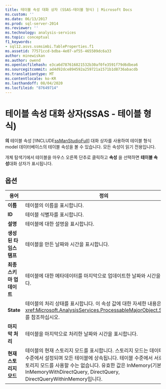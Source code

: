```yaml
---
title: 테이블 속성 대화 상자 (SSAS-테이블 형식) | Microsoft Docs
ms.custom: ''
ms.date: 06/13/2017
ms.prod: sql-server-2014
ms.reviewer: ''
ms.technology: analysis-services
ms.topic: conceptual
f1_keywords:
- sql12.asvs.ssmsimbi.TableProperties.f1
ms.assetid: 77571ccd-bdba-4e07-af55-465509dc6a33
author: minewiskan
ms.author: owend
ms.openlocfilehash: e3ca6d787616821532b30af0fe3591f79d6dbea6
ms.sourcegitcommit: ad4d92dce894592a259721a1571b1d8736abacdb
ms.translationtype: MT
ms.contentlocale: ko-KR
ms.lasthandoff: 08/04/2020
ms.locfileid: "87649714"
---
```

# <a name="table-properties-dialog-box-ssas---tabular"></a>테이블 속성 대화 상자(SSAS - 테이블 형식)
  **의** 테이블 속성 [!INCLUDE[ssManStudioFull](../includes/ssmanstudiofull-md.md)] 대화 상자를 사용하여 테이블 형식 model 데이터베이스의 테이블 속성을 볼 수 있습니다. 모든 속성이 읽기 전용입니다.  
  
 개체 탐색기에서 테이블을 마우스 오른쪽 단추로 클릭하고 **속성** 을 선택하면 **테이블 속성**대화 상자가 표시됩니다.  
  
## <a name="options"></a>옵션  
  
|용어|정의|  
|----------|----------------|  
|**이름**|테이블의 이름을 표시합니다.|  
|**ID**|테이블 식별자를 표시합니다.|  
|**설명**|테이블에 대한 설명을 표시합니다.|  
|**생성된 타임스탬프**|테이블을 만든 날짜와 시간을 표시합니다.|  
|**최종 스키마 업데이트**|테이블에 대한 메타데이터를 마지막으로 업데이트한 날짜와 시간을 표시합니다.|  
|**State**|테이블의 처리 상태를 표시합니다. 이 속성 값에 대한 자세한 내용은 <xref:Microsoft.AnalysisServices.ProcessableMajorObject.State%2A>를 참조하십시오.|  
|**마지막 처리**|테이블을 마지막으로 처리한 날짜와 시간을 표시합니다.|  
|**현재 스토리지 모드**|테이블의 현재 스토리지 모드를 표시합니다. 스토리지 모드는 데이터베이스 수준에서 설정되며 모든 테이블에 상속됩니다. 테이블 수준에서 서로 다른 스토리지 모드를 사용할 수는 없습니다. 유효한 값은 InMemory(기본값), InMemoryWithDirectQuery, DirectQuery, DirectQueryWithinMemory입니다.|  
  
  
